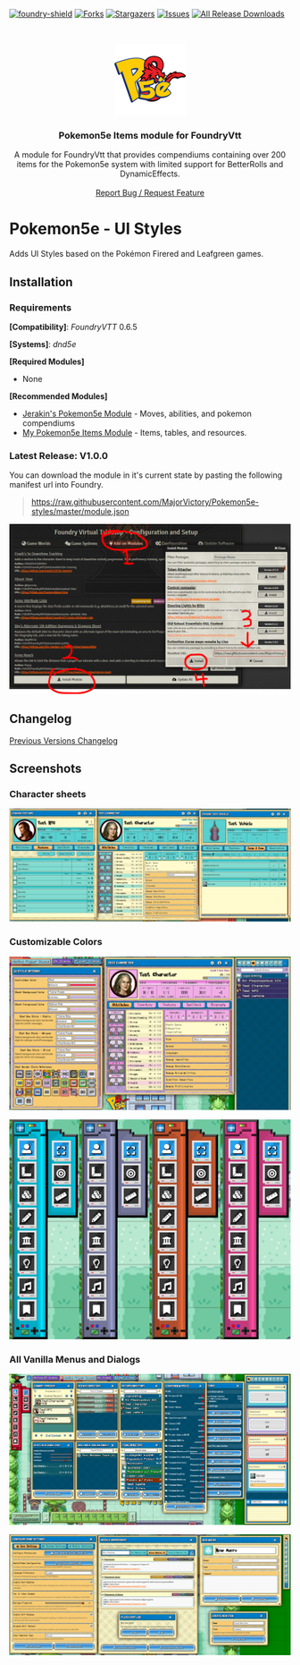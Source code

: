 [![foundry-shield]][foundry-url]
[![Forks][forks-shield]][forks-url]
[![Stargazers][stars-shield]][stars-url]
[![Issues][issues-shield]][issues-url]
[![All Release Downloads](https://img.shields.io/github/downloads/MajorVictory/Pokemon5e-styles/total.svg)]()

<br />
<p align="center">
  <a href="https://github.com/MajorVictory/Pokemon5e-styles">
    <img src="readme/P5e-Logo-512x512.png" alt="Logo" width="128" height="128">
  </a>

  <h3 align="center">Pokemon5e Items module for FoundryVtt</h3>

  <p align="center">
    A module for FoundryVtt that provides compendiums containing over 200 items for the Pokemon5e system with limited support for BetterRolls and DynamicEffects.
    <br />
    <br />
    <a href="https://github.com/MajorVictory/Pokemon5e-styles/issues">Report Bug / Request Feature</a>
  </p>
</p>

# Pokemon5e - UI Styles
Adds UI Styles based on the Pokémon Firered and Leafgreen games.

## Installation

### Requirements

**[Compatibility]**: *FoundryVTT* 0.6.5  

**[Systems]**: *dnd5e*

**[Required Modules]**
 * None
 
**[Recommended Modules]**
 * [Jerakin's Pokemon5e Module](https://github.com/Jerakin/p5e-foundryVTT) - Moves, abilities, and pokemon compendiums
 * [My Pokemon5e Items Module](https://github.com/MajorVictory/Pokemon5e-items) - Items, tables, and resources.


### Latest Release: V1.0.0

You can download the module in it's current state by pasting the following manifest url into Foundry.

> https://raw.githubusercontent.com/MajorVictory/Pokemon5e-styles/master/module.json

![](readme/Install-7-31-2020.png)

## Changelog

[Previous Versions Changelog](CHANGELOG.md)

## Screenshots 

### Character sheets

![](readme/Sheets-9-3-2020.png)

### Customizable Colors

![](readme/Settings-9-3-2020.png)

![](readme/Controldex-9-3-2020.png)

### All Vanilla Menus and Dialogs 

![](readme/Menus01-9-3-2020.png)

![](readme/Menus02-9-3-2020.png)


[foundry-shield]: https://img.shields.io/badge/Foundry-v0.6.5-informational
[foundry-url]: https://foundryvtt.com/
[forks-shield]: https://img.shields.io/github/forks/MajorVictory/Pokemon5e-styles.svg?style=flat-square
[forks-url]: https://github.com/MajorVictory/Pokemon5e-styles/network/members
[stars-shield]: https://img.shields.io/github/stars/MajorVictory/Pokemon5e-styles.svg?style=flat-square
[stars-url]: https://github.com/MajorVictory/Pokemon5e-styles/stargazers
[issues-shield]: https://img.shields.io/github/issues/MajorVictory/Pokemon5e-styles.svg?style=flat-square
[issues-url]: https://github.com/MajorVictory/Pokemon5e-styles/issues